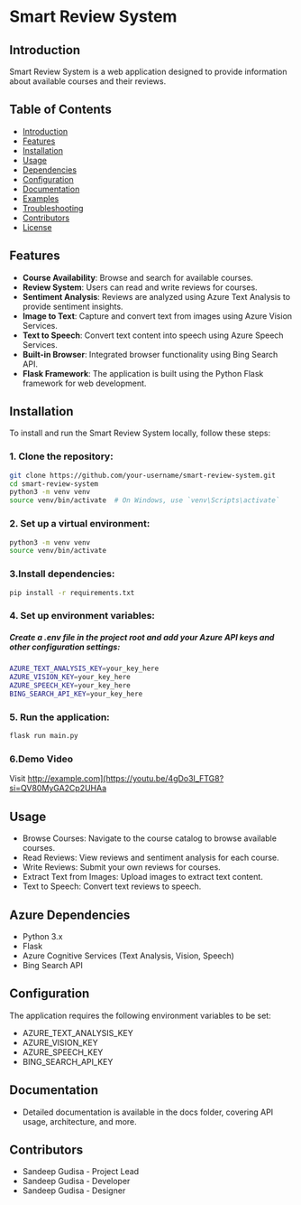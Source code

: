 #      Smart Review System



## Introduction
Smart Review System is a web application designed to provide information about available courses and their reviews.

## Table of Contents
- [Introduction](#introduction)
- [Features](#features)
- [Installation](#installation)
- [Usage](#usage)
- [Dependencies](#dependencies)
- [Configuration](#configuration)
- [Documentation](#documentation)
- [Examples](#examples)
- [Troubleshooting](#troubleshooting)
- [Contributors](#contributors)
- [License](#license)

## Features
- **Course Availability**: Browse and search for available courses.
- **Review System**: Users can read and write reviews for courses.
- **Sentiment Analysis**: Reviews are analyzed using Azure Text Analysis to provide sentiment insights.
- **Image to Text**: Capture and convert text from images using Azure Vision Services.
- **Text to Speech**: Convert text content into speech using Azure Speech Services.
- **Built-in Browser**: Integrated browser functionality using Bing Search API.
- **Flask Framework**: The application is built using the Python Flask framework for web development.

## Installation
To install and run the Smart Review System locally, follow these steps:

### 1. Clone the repository:
```bash
git clone https://github.com/your-username/smart-review-system.git 
cd smart-review-system
python3 -m venv venv
source venv/bin/activate  # On Windows, use `venv\Scripts\activate`
```
### 2. Set up a virtual environment:
```bash
python3 -m venv venv
source venv/bin/activate  
```

### 3.Install dependencies:
```bash
pip install -r requirements.txt
```

### 4. Set up environment variables:
##### Create a .env file in the project root and add your Azure API keys and other configuration settings:
```bash
AZURE_TEXT_ANALYSIS_KEY=your_key_here
AZURE_VISION_KEY=your_key_here
AZURE_SPEECH_KEY=your_key_here
BING_SEARCH_API_KEY=your_key_here
```
### 5. Run the application:
```bash
flask run main.py
```
### 6.Demo Video
Visit <http://example.com](https://youtu.be/4gDo3I_FTG8?si=QV80MyGA2Cp2UHAa>




## Usage
* Browse Courses: Navigate to the course catalog to browse available courses.
* Read Reviews: View reviews and sentiment analysis for each course.
* Write Reviews: Submit your own reviews for courses.
* Extract Text from Images: Upload images to extract text content.
* Text to Speech: Convert text reviews to speech.
## Azure Dependencies
* Python 3.x
* Flask
* Azure Cognitive Services (Text Analysis, Vision, Speech)
* Bing Search API

## Configuration
The application requires the following environment variables to be set:

* AZURE_TEXT_ANALYSIS_KEY
* AZURE_VISION_KEY
* AZURE_SPEECH_KEY
* BING_SEARCH_API_KEY

## Documentation

* Detailed documentation is available in the docs folder, covering API usage, architecture, and more.

## Contributors
* Sandeep Gudisa - Project Lead
* Sandeep Gudisa - Developer
* Sandeep Gudisa - Designer

